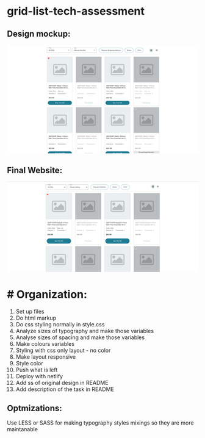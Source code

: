 # grid-list-tech-assessment

## Design mockup:

![Alt text](assets/images/desktop-mockup.png)


## Final Website:

![Alt text](assets/images/final-result-desktop.png)

# # Organization:

1. Set up files
2. Do html markup
3. Do css styling normally in style.css
4. Analyze sizes of typography and make those variables
5. Analyse sizes of spacing and make those variables
6. Make colours variables
7. Styling with css only layout - no color
8. Make layout responsive
9. Style color
10. Push what is left
11. Deploy with netlify
12. Add ss of original design in README
13. Add description of the task in README

## Optmizations:

Use LESS or SASS for making typography styles mixings
so they are more maintanable